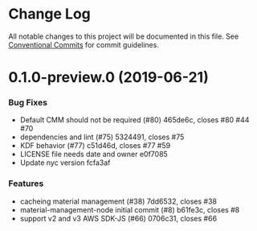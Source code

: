 # Change Log

All notable changes to this project will be documented in this file.
See [Conventional Commits](https://conventionalcommits.org) for commit guidelines.

# 0.1.0-preview.0 (2019-06-21)


### Bug Fixes

* Default CMM should not be required (#80) 465de6c, closes #80 #44 #70
* dependencies and lint (#75) 5324491, closes #75
* KDF behavior (#77) c51d46d, closes #77 #59
* LICENSE file needs date and owner e0f7085
* Update nyc version fcfa3af


### Features

* cacheing material management (#38) 7dd6532, closes #38
* material-management-node initial commit (#8) b61fe3c, closes #8
* support v2 and v3 AWS SDK-JS (#66) 0706c31, closes #66
